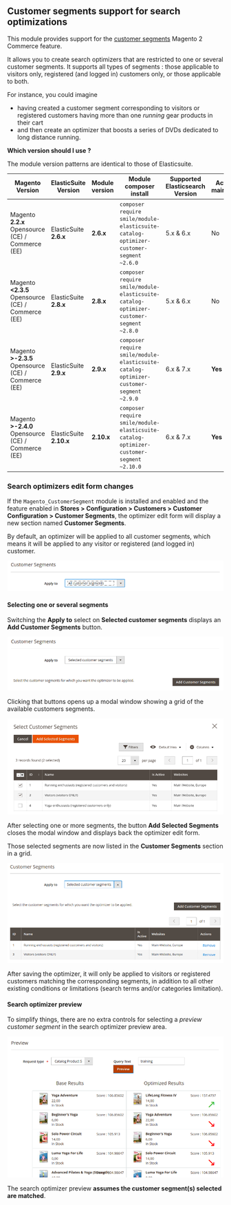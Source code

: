 ## Customer segments support for search optimizations

This module provides support for the [customer segments](https://docs.magento.com/m2/ee/user_guide/marketing/customer-segments.html) Magento 2 Commerce feature.

It allows you to create search optimizers that are restricted to one or several customer segments.
It supports all types of segments : those applicable to visitors only, registered (and logged in) customers only, or those applicable to both.

For instance, you could imagine
- having created a customer segment corresponding to visitors or registered customers having more than one *running* gear products in their cart
- and then create an optimizer that boosts a series of DVDs dedicated to long distance running.

**Which version should I use ?**

The module version patterns are identical to those of Elasticsuite.

Magento Version                                     | ElasticSuite Version    | Module version | Module composer install                                                                     | Supported Elasticsearch Version | Actively maintained
----------------------------------------------------|-------------------------|----------------|---------------------------------------------------------------------------------------------|---------------------------------|---------------------
Magento **2.2.x** Opensource (CE) / Commerce (EE)   | ElasticSuite **2.6.x**  | **2.6.x**      | ```composer require smile/module-elasticsuite-catalog-optimizer-customer-segment ~2.6.0```  | 5.x & 6.x                       | No
Magento **<2.3.5** Opensource (CE) / Commerce (EE)  | ElasticSuite **2.8.x**  | **2.8.x**      | ```composer require smile/module-elasticsuite-catalog-optimizer-customer-segment ~2.8.0```  | 5.x & 6.x                       | No
Magento **>-2.3.5** Opensource (CE) / Commerce (EE) | ElasticSuite **2.9.x**  | **2.9.x**      | ```composer require smile/module-elasticsuite-catalog-optimizer-customer-segment ~2.9.0```  | 6.x & 7.x                       | **Yes**
Magento **>-2.4.0** Opensource (CE) / Commerce (EE) | ElasticSuite **2.10.x** | **2.10.x**     | ```composer require smile/module-elasticsuite-catalog-optimizer-customer-segment ~2.10.0``` | 6.x & 7.x                       | **Yes**

### Search optimizers edit form changes

If the `Magento_CustomerSegment` module is installed and enabled and the feature enabled in **Stores > Configuration > Customers > Customer Configuration > Customer Segments**, the optimizer edit form will display a new section named **Customer Segments**.

By default, an optimizer will be applied to all customer segments, which means it will be applied to any visitor or registered (and logged in) customer.

![Virtual Categories](doc/static/search_optimizers_customer_segments_default.png)

#### Selecting one or several segments

Switching the **Apply to** select on **Selected customer segments** displays an **Add Customer Segments** button.

![Virtual Categories](doc/static/search_optimizers_customer_segments_change_to_selected.png)

Clicking that buttons opens up a modal window showing a grid of the available customers segments.

![Virtual Categories](doc/static/search_optimizers_customer_segments_selecting_screen.png)

After selecting one or more segments, the button **Add Selected Segments** closes the modal window and displays back the optimizer edit form.

Those selected segments are now listed in the **Customer Segments** section in a grid.

![Virtual Categories](doc/static/search_optimizers_customer_segments_selected.png)

After saving the optimizer, it will only be applied to visitors or registered customers matching the corresponding segments, in addition to all other existing conditions or limitations (search terms and/or categories limitation).

#### Search optimizer preview

To simplify things, there are no extra controls for selecting a _preview customer segment_ in the search optimizer preview area.

![Virtual Categories](doc/static/search_optimizers_customer_segments_preview.png)

The search optimizer preview **assumes the customer segment(s) selected are matched**.
